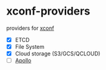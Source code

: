 # xconf-providers

providers for [xconf](https://github.com/sandwich-go/xconf)

- [x] ETCD 
- [x] File System
- [x] Cloud storage (S3/GCS/QCLOUD)
- [ ] [Apollo](https://www.apolloconfig.com/#/)
